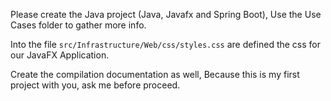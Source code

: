 
Please create the Java project (Java, Javafx and Spring Boot), Use the Use Cases folder to gather more info.


Into the file `src/Infrastructure/Web/css/styles.css` are defined the css for our JavaFX Application.

Create  the compilation documentation as well, Because this is my first project with you, ask me before proceed.